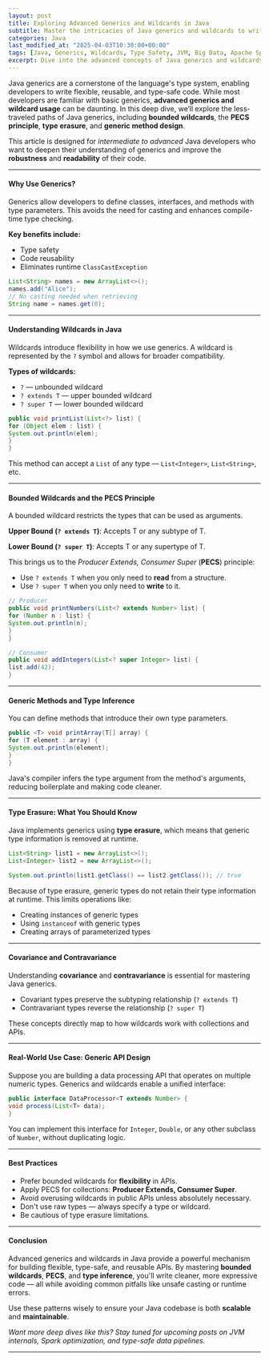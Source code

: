 ```yaml
---
layout: post
title: Exploring Advanced Generics and Wildcards in Java
subtitle: Master the intricacies of Java generics and wildcards to write safer, cleaner, and reusable code
categories: Java
last_modified_at: "2025-04-03T10:30:00+00:00"
tags: [Java, Generics, Wildcards, Type Safety, JVM, Big Data, Apache Spark]
excerpt: Dive into the advanced concepts of Java generics and wildcards to improve your code's flexibility and maintainability. Learn about bounded types, PECS, type erasure, and how to write type-safe APIs using Java's generic system.
---
```

Java generics are a cornerstone of the language's type system, enabling developers to write flexible, reusable, and type-safe code. While most developers are familiar with basic generics, **advanced generics and wildcard usage** can be daunting. In this deep dive, we’ll explore the less-traveled paths of Java generics, including **bounded wildcards**, the **PECS principle**, **type erasure**, and **generic method design**.

This article is designed for *intermediate to advanced* Java developers who want to deepen their understanding of generics and improve the **robustness** and **readability** of their code.

---

#### Why Use Generics?

Generics allow developers to define classes, interfaces, and methods with type parameters. This avoids the need for casting and enhances compile-time type checking.

**Key benefits include:**

- Type safety
- Code reusability
- Eliminates runtime `ClassCastException`

```java
List<String> names = new ArrayList<>();
names.add("Alice");
// No casting needed when retrieving
String name = names.get(0);
```

---

#### Understanding Wildcards in Java

Wildcards introduce flexibility in how we use generics. A wildcard is represented by the `?` symbol and allows for broader compatibility.

**Types of wildcards:**

- `?` — unbounded wildcard
- `? extends T` — upper bounded wildcard
- `? super T` — lower bounded wildcard

```java
public void printList(List<?> list) {
for (Object elem : list) {
System.out.println(elem);
}
}
```

This method can accept a `List` of any type — `List<Integer>`, `List<String>`, etc.

---

#### Bounded Wildcards and the PECS Principle

A bounded wildcard restricts the types that can be used as arguments.

**Upper Bound (`? extends T`)**: Accepts T or any subtype of T.

**Lower Bound (`? super T`)**: Accepts T or any supertype of T.

This brings us to the *Producer Extends, Consumer Super* (**PECS**) principle:

- Use `? extends T` when you only need to **read** from a structure.
- Use `? super T` when you only need to **write** to it.

```java
// Producer
public void printNumbers(List<? extends Number> list) {
for (Number n : list) {
System.out.println(n);
}
}

// Consumer
public void addIntegers(List<? super Integer> list) {
list.add(42);
}
```

---

#### Generic Methods and Type Inference

You can define methods that introduce their own type parameters.

```java
public <T> void printArray(T[] array) {
for (T element : array) {
System.out.println(element);
}
}
```

Java's compiler infers the type argument from the method's arguments, reducing boilerplate and making code cleaner.

---

#### Type Erasure: What You Should Know

Java implements generics using **type erasure**, which means that generic type information is removed at runtime.

```java
List<String> list1 = new ArrayList<>();
List<Integer> list2 = new ArrayList<>();

System.out.println(list1.getClass() == list2.getClass()); // true
```

Because of type erasure, generic types do not retain their type information at runtime. This limits operations like:

- Creating instances of generic types
- Using `instanceof` with generic types
- Creating arrays of parameterized types

---

#### Covariance and Contravariance

Understanding **covariance** and **contravariance** is essential for mastering Java generics.

- Covariant types preserve the subtyping relationship (`? extends T`)
- Contravariant types reverse the relationship (`? super T`)

These concepts directly map to how wildcards work with collections and APIs.

---

#### Real-World Use Case: Generic API Design

Suppose you are building a data processing API that operates on multiple numeric types. Generics and wildcards enable a unified interface:

```java
public interface DataProcessor<T extends Number> {
void process(List<T> data);
}
```

You can implement this interface for `Integer`, `Double`, or any other subclass of `Number`, without duplicating logic.

---

#### Best Practices

- Prefer bounded wildcards for **flexibility** in APIs.
- Apply PECS for collections: **Producer Extends, Consumer Super**.
- Avoid overusing wildcards in public APIs unless absolutely necessary.
- Don't use raw types — always specify a type or wildcard.
- Be cautious of type erasure limitations.

---

#### Conclusion

Advanced generics and wildcards in Java provide a powerful mechanism for building flexible, type-safe, and reusable APIs. By mastering **bounded wildcards**, **PECS**, and **type inference**, you'll write cleaner, more expressive code — all while avoiding common pitfalls like unsafe casting or runtime errors.

Use these patterns wisely to ensure your Java codebase is both **scalable** and **maintainable**.

*Want more deep dives like this? Stay tuned for upcoming posts on JVM internals, Spark optimization, and type-safe data pipelines.*

---
